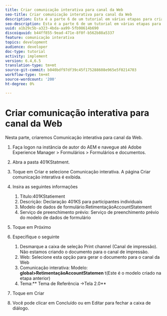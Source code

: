 ```yaml
---
title: Criar comunicação interativa para canal da Web
seo-title: Criar comunicação interativa para canal da Web
description: Esta é a parte 6 de um tutorial em várias etapas para criar seu primeiro documento de comunicações interativas. Nesta parte, criaremos Comunicação interativa para canal da Web.
seo-description: Esta é a parte 6 de um tutorial em várias etapas para criar seu primeiro documento de comunicações interativas. Nesta parte, criaremos Comunicação interativa para canal da Web.
uuid: a1b29c5b-a323-4bda-aa99-5fb98614b690
discoiquuid: b44ff855-9ead-471e-8f0f-b562b88a5337
feature: comunicação interativa
topics: development
audience: developer
doc-type: tutorial
activity: implement
version: 6.4,6.5
translation-type: tm+mt
source-git-commit: b040bdf97df39c45f175288608e965e5f0214703
workflow-type: tm+mt
source-wordcount: '200'
ht-degree: 0%

---
```



# Criar comunicação interativa para canal da Web

Nesta parte, criaremos Comunicação interativa para canal da Web.

1. Faça logon na instância de autor do AEM e navegue até Adobe Experience Manager > Formulários > Formulários e documentos.
1. Abra a pasta 401KStatment.
1. Toque em Criar e selecione Comunicação interativa. A página Criar comunicação interativa é exibida.
1. Insira as seguintes informações

   1. Título:401KStatiement
   1. Descrição: Declaração 401KS para participantes individuais
   1. Modelo de dados de formulário:RetimentaçãoAccountStatement
   1. Serviço de preenchimento prévio: Serviço de preenchimento prévio do modelo de dados de formulário

1. Toque em Próximo
1. Especifique o seguinte

   1. Desmarque a caixa de seleção Print channel (Canal de impressão). Não estamos criando o documento para o canal de impressão.
   1. Web: Selecione esta opção para gerar o documento para o canal da Web
   1. Comunicação interativa: Modelo: **global>RetimentaçãoAccountStatemen** t(Este é o modelo criado na etapa anterior)
   1. Tema:** Tema de Referência ->Tela 2.0**

1. Toque em Criar
1. Você pode clicar em Concluído ou em Editar para fechar a caixa de diálogo.

